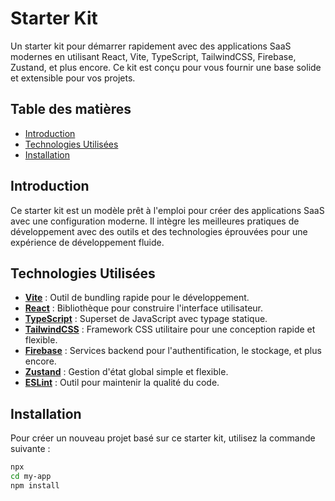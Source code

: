 # Starter Kit

Un starter kit pour démarrer rapidement avec des applications SaaS modernes en utilisant React, Vite, TypeScript, TailwindCSS, Firebase, Zustand, et plus encore. Ce kit est conçu pour vous fournir une base solide et extensible pour vos projets.

## Table des matières

- [Introduction](#introduction)
- [Technologies Utilisées](#technologies-utilisées)
- [Installation](#installation)

## Introduction

Ce starter kit est un modèle prêt à l'emploi pour créer des applications SaaS avec une configuration moderne. Il intègre les meilleures pratiques de développement avec des outils et des technologies éprouvées pour une expérience de développement fluide.

## Technologies Utilisées

- **[Vite](https://vitejs.dev/)** : Outil de bundling rapide pour le développement.
- **[React](https://reactjs.org/)** : Bibliothèque pour construire l'interface utilisateur.
- **[TypeScript](https://www.typescriptlang.org/)** : Superset de JavaScript avec typage statique.
- **[TailwindCSS](https://tailwindcss.com/)** : Framework CSS utilitaire pour une conception rapide et flexible.
- **[Firebase](https://firebase.google.com/)** : Services backend pour l'authentification, le stockage, et plus encore.
- **[Zustand](https://docs.pmnd.rs/zustand/getting-started/introduction)** : Gestion d'état global simple et flexible.
- **[ESLint](https://eslint.org/)** : Outil pour maintenir la qualité du code.

## Installation

Pour créer un nouveau projet basé sur ce starter kit, utilisez la commande suivante :

```bash
npx
cd my-app
npm install
```
